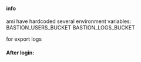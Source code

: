 #### info
ami have hardcoded several environment variables:
BASTION_USERS_BUCKET
BASTION_LOGS_BUCKET

for export logs

#### After login:
